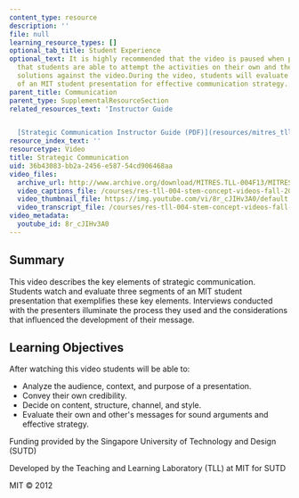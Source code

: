 ```yaml
---
content_type: resource
description: ''
file: null
learning_resource_types: []
optional_tab_title: Student Experience
optional_text: It is highly recommended that the video is paused when prompted so
  that students are able to attempt the activities on their own and then check their
  solutions against the video.During the video, students will evaluate several components
  of an MIT student presentation for effective communication strategy.
parent_title: Communication
parent_type: SupplementalResourceSection
related_resources_text: 'Instructor Guide


  [Strategic Communication Instructor Guide (PDF)](resources/mitres_tll-004f13_srtguide)'
resource_index_text: ''
resourcetype: Video
title: Strategic Communication
uid: 36b43083-bb2a-2456-e587-54cd906468aa
video_files:
  archive_url: http://www.archive.org/download/MITRES.TLL-004F13/MITRES_TLL-004F13_communication_intro_300k.mp4
  video_captions_file: /courses/res-tll-004-stem-concept-videos-fall-2013/9f44173fee3d5b499e77531217fc8538_8r_cJIHv3A0.vtt
  video_thumbnail_file: https://img.youtube.com/vi/8r_cJIHv3A0/default.jpg
  video_transcript_file: /courses/res-tll-004-stem-concept-videos-fall-2013/12f0dabdd84cc0a56b81102d10861a2a_8r_cJIHv3A0.pdf
video_metadata:
  youtube_id: 8r_cJIHv3A0
---
```


Summary
-------

This video describes the key elements of strategic communication. Students watch and evaluate three segments of an MIT student presentation that exemplifies these key elements. Interviews conducted with the presenters illuminate the process they used and the considerations that influenced the development of their message.

Learning Objectives
-------------------

After watching this video students will be able to:

*   Analyze the audience, context, and purpose of a presentation.
*   Convey their own credibility.
*   Decide on content, structure, channel, and style.
*   Evaluate their own and other's messages for sound arguments and effective strategy.

Funding provided by the Singapore University of Technology and Design (SUTD)

Developed by the Teaching and Learning Laboratory (TLL) at MIT for SUTD

MIT © 2012